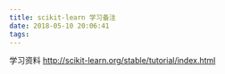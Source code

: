 ```yaml
---
title: scikit-learn 学习备注
date: 2018-05-10 20:06:41
tags:
---
```



学习资料
http://scikit-learn.org/stable/tutorial/index.html
